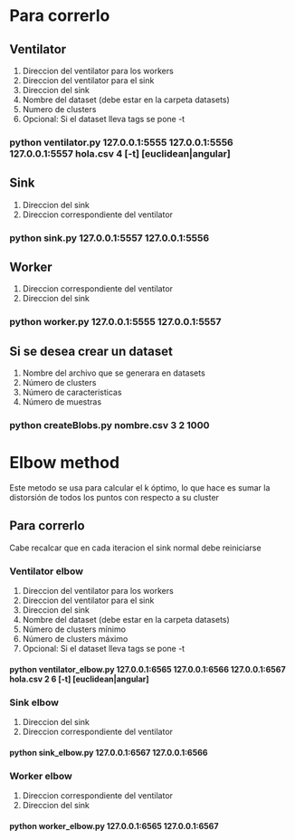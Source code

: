# Para correrlo 

## Ventilator
1. Direccion del ventilator para los workers
2. Direccion del ventilator para el sink
3. Direccion del sink
4. Nombre del dataset (debe estar en la carpeta datasets)
6. Numero de clusters 
5. Opcional: Si el dataset lleva tags se pone -t
### python ventilator.py 127.0.0.1:5555 127.0.0.1:5556 127.0.0.1:5557 hola.csv  4 [-t] [euclidean|angular]

## Sink 
1. Direccion del sink
2. Direccion correspondiente del ventilator

### python sink.py 127.0.0.1:5557 127.0.0.1:5556

## Worker 

1. Direccion correspondiente del ventilator
2. Direccion del sink 

### python worker.py 127.0.0.1:5555 127.0.0.1:5557


## Si se desea crear un dataset 

1. Nombre del archivo que se generara en datasets 
2. Número de clusters 
3. Número de caracteristicas 
4. Número de muestras
### python createBlobs.py nombre.csv 3 2 1000

# Elbow method 

Este metodo se usa para calcular el k óptimo, lo que hace es sumar la distorsión 
de todos los puntos con respecto a su cluster 

## Para correrlo 

Cabe recalcar que en cada iteracion el sink normal debe reiniciarse 

### Ventilator elbow
1. Direccion del ventilator para los workers
2. Direccion del ventilator para el sink
3. Direccion del sink
4. Nombre del dataset (debe estar en la carpeta datasets)
6. Número de clusters mínimo
8. Número de clusters máximo
5. Opcional: Si el dataset lleva tags se pone -t
#### python ventilator_elbow.py 127.0.0.1:6565 127.0.0.1:6566 127.0.0.1:6567 hola.csv  2 6 [-t] [euclidean|angular]

### Sink  elbow
1. Direccion del sink
2. Direccion correspondiente del ventilator

#### python sink_elbow.py 127.0.0.1:6567 127.0.0.1:6566

### Worker elbow

1. Direccion correspondiente del ventilator
2. Direccion del sink 

#### python worker_elbow.py 127.0.0.1:6565 127.0.0.1:6567